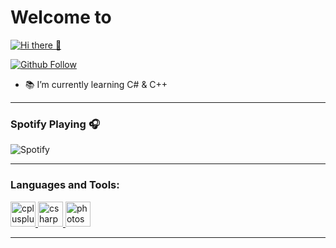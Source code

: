 
# Welcome to 
[![Hi there 👋](https://i.imgur.com/xuXD8R2.png)](https://github.com/Ricozyx/#)

[![Github Follow](https://img.shields.io/github/followers/Ricozyx?color=1DA1F2&logo=github&label=Follow&style=for-the-badge)](https://github.com/Ricozyx)
-  📚 I’m currently learning C# & C++
<hr>

### Spotify Playing 🎧
![Spotify](https://novatorem.ricozyx.vercel.app/api/spotify)
<hr>

### Languages and Tools:
<p align="left"> <a href="https://www.w3schools.com/cpp/" target="_blank"> <img src="https://devicons.github.io/devicon/devicon.git/icons/cplusplus/cplusplus-original.svg" alt="cplusplus" width="40" height="40"/> </a> <a href="https://www.w3schools.com/cs/" target="_blank"> <img src="https://devicons.github.io/devicon/devicon.git/icons/csharp/csharp-original.svg" alt="csharp" width="40" height="40"/> </a> <a href="https://www.photoshop.com/en" target="_blank"> <img src="https://devicons.github.io/devicon/devicon.git/icons/photoshop/photoshop-plain.svg" alt="photoshop" width="40" height="40"/> </a> </p>


<hr>
